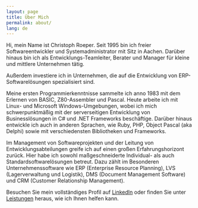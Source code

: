 ```yaml
---
layout: page
title: Über Mich
permalink: about/
lang: de
---
```


Hi, mein Name ist Christoph Roeper. Seit 1995 bin ich freier Softwareentwickler und Systemadministrator mit Sitz in Aachen. Darüber hinaus bin ich als Entwicklungs-Teamleiter, Berater und Manager für kleine und mittlere Unternehmen tätig.

Außerdem investiere ich in Unternehmen, die auf die Entwicklung von ERP-Softwarelösungen spezialisiert sind.

Meine ersten Programmierkenntnisse sammelte ich anno 1983 mit dem Erlernen von BASIC, Z80-Assembler und Pascal. Heute arbeite ich mit Linux- und Microsoft Windows-Umgebungen, wobei ich mich schwerpunktmäßig mit der serverseitigen Entwicklung von Businesslösungen in C# und .NET Frameworks beschäftige. Darüber hinaus entwickle ich auch in anderen Sprachen, wie Ruby, PHP, Object Pascal (aka Delphi) sowie mit verschiedensten Bibliotheken und Frameworks.

Im Management von Softwareprojekten und der Leitung von Entwicklungsabteilungen greife ich auf einen großen Erfahrungshorizont zurück. Hier habe ich sowohl maßgeschneiderte Individual- als auch Standardsoftwarelösungen betreut. Dazu zählt im Besonderen Unternehmenssoftware wie ERP (Enterprise Resource Planning), LVS (Lagerverwaltung und Logistik), DMS (Document Management Software) und CRM (Customer Relationship Management).

Besuchen Sie mein vollständiges Profil auf [LinkedIn](https://de.linkedin.com/in/roeperdotbiz) oder finden Sie unter [Leistungen](/de/services) heraus, wie ich Ihnen helfen kann.
